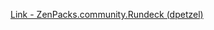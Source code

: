 [Link - ZenPacks.community.Rundeck (dpetzel)](https://github.com/dpetzel/ZenPacks.community.Rundeck)
